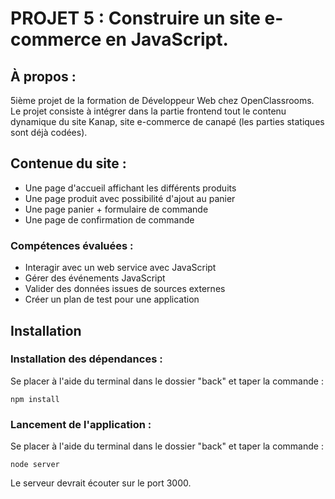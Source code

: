 # PROJET 5 :  Construire un site e-commerce en JavaScript.

## **À propos :**
5ième projet de la formation de Développeur Web chez OpenClassrooms. Le projet consiste à intégrer dans la partie frontend tout le contenu dynamique du site Kanap, site e-commerce de canapé (les parties statiques sont déjà codées).

## **Contenue du site :**
- Une page d'accueil affichant les différents produits
- Une page produit avec possibilité d'ajout au panier
- Une page panier + formulaire de commande
- Une page de confirmation de commande

### **Compétences évaluées :**
- Interagir avec un web service avec JavaScript
- Gérer des événements JavaScript
- Valider des données issues de sources externes
- Créer un plan de test pour une application


## Installation
### Installation des dépendances :
Se placer à l'aide du terminal dans le dossier "back" et taper la commande :
```
npm install
```

### Lancement de l'application :
Se placer à l'aide du terminal dans le dossier "back" et taper la commande :
```
node server
```
Le serveur devrait écouter sur le port 3000.
